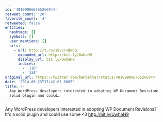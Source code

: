 ```yaml
---
id: '481099866765266944'
retweet_count: '20'
favorite_count: '4'
retweeted: false
entities:
  hashtags: []
  symbols: []
  user_mentions: []
  urls:
    - url: http://t.co/18vcrvBWdq
      expanded_url: http://bit.ly/UwhaH9
      display_url: bit.ly/UwhaH9
      indices:
        - '116'
        - '138'
original_url: https://twitter.com/benbalter/status/481099866765266944
date: '2014-06-23T15:42:01.000Z'
title: >-
  Any WordPress developers interested in adopting WP Document Revisions? It's a
  solid plugin and could…
---
```


Any WordPress developers interested in adopting WP Document Revisions? It's a solid plugin and could use some &lt;3 http://bit.ly/UwhaH9